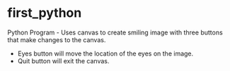 # first_python
Python Program - Uses canvas to create smiling image with three buttons that make changes to the canvas.  
- Eyes button will move the location of the eyes on the image.
- Quit button will exit the canvas.
